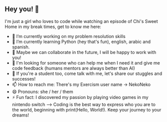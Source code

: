 ## Hey you! 👋

I'm just a girl who loves to code while watching an episode of Chi's Sweet Home in my break times, get to know me here: 

- 🔭 I’m currently working on my problem resolution skills
- 🌱 I’m currently learning Python (hey that's fun), english, arabic and spanish.
- 👯 Maybe we can collaborate in the future, I will be happy to work with you!
- 🤔 I'm looking for someone who can help me when I need it and give me code feedback (humans mentors are always better than AI)
- 💬 If you're a student too, come talk with me, let's share our stuggles and successes!
- 📫 How to reach me: There's my Exercism user name -> NekoNeko
- 😄 Pronouns: she / her / them
- ⚡ Fun fact: I discovered my passion by playing video games in my nintendo switch
--> Coding is the best way to express who you are to the world, beginning with print(Hello, World!). Keep your journey to your dreams!
